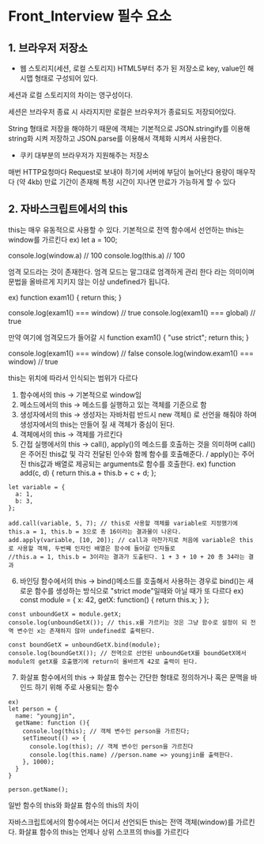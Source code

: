 # Front_Interview 필수 요소

## 1. 브라우저 저장소

 - 웹 스토리지(세션, 로컬 스토리지)
  HTML5부터 추가 된 저장소로 key, value인 해시맵 형태로 구성되어 있다.
  
  세션과 로컬 스토리지의 차이는 영구성이다.
  
  세션은 브라우저 종료 시 사라지지만
  로컬은 브라우저가 종료되도 저장되어있다.
  
  String 형태로 저장을 해야하기 때문에 객체는 기본적으로 JSON.stringify를 이용해 string화 시켜 저장하고
  JSON.parse를 이용해서 객체화 시켜서 사용한다.
 
 
 - 쿠키
  대부분의 브라우저가 지원해주는 저장소
  
  매번 HTTP요청마다 Request로 보내야 하기에 서버에 부담이 늘어난다
  용량이 매우작다 (약 4kb)
  만료 기간이 존재해 특정 시간이 지나면 만료가 가능하게 할 수 있다


## 2. 자바스크립트에서의 this
  
  this는 매우 유동적으로 사용할 수 있다.
  기본적으로 전역 함수에서 선언하는 this는 window를 가르킨다
  ex)
  let a = 100;

  console.log(window.a) // 100
  console.log(this.a) // 100

  엄격 모드라는 것이 존재한다. 엄격 모드는 말그대로 엄격하게 관리 한다 라는 의미이며
  문법을 올바르게 지키지 않는 이상 undefined가 됩니다.
  
  ex)
  function exam1() {
   return this;
  }
  
  console.log(exam1() === window) // true
  console.log(exam1() === global) // true
  
  만약 여기에 엄격모드가 들어갈 시
  function exam1() {
    "use strict";
    return this;
  }
  
  console.log(exam1() === window) // false
  console.log(window.exam1() === window) // true
  
  this는 위치에 따라서 인식되는 범위가 다르다
  1. 함수에서의 this -> 기본적으로 window임
  2. 메소드에서의 this -> 메소드를 실행하고 있는 객체를 기준으로 함
  3. 생성자에서의 this -> 생성자는 자바처럼 반드시 new 객체() 로 선언을 해줘야 하며 생성자에서의 this는 만들어 질 새 객체가 중심이 된다.
  4. 객체에서의 this -> 객체를 가르킨다
  5. 간접 실행에서의 this -> call(), apply()의 메소드를 호출하는 것을 의미하며 call()은 주어진 this값 및 각각 전달된 인수와 함께 함수를 호출해준다.
     / apply()는 주어진 this값과 배열로 제공되는 arguments로 함수를 호출한다.
    ex)
    function add(c, d) {
      return this.a + this.b + c + d;
    };
    
    let variable = {
      a: 1,
      b: 3,
    };
    
    add.call(variable, 5, 7); // this로 사용할 객체를 variable로 지정했기에 this.a = 1, this.b = 3으로 총 16이라는 결과물이 나온다.
    add.apply(variable, [10, 20]); // call과 마찬가지로 처음에 variable은 this로 사용할 객체, 두번째 인자인 배열은 함수에 들어갈 인자들로
    //this.a = 1, this.b = 3이라는 결과가 도출된다. 1 + 3 + 10 + 20 총 34라는 결과
    
  6. 바인딩 함수에서의 this -> bind()메소드를 호출해서 사용하는 경우로 bind()는 새로운 함수를 생성하는 방식으로 "strict mode"일때와 아닐 때가 또 다르다
    ex)
    const module = {
      x: 42,
      getX: function() {
        return this.x;
      }
    };
    
    const unboundGetX = module.getX;
    console.log(unboundGetX()); // this.x를 가르키는 것은 그냥 함수로 설정이 되 전역 변수인 x는 존재하지 않아 undefined로 출력된다.
    
    const boundGetX = unboundGetX.bind(module);
    console.log(boundGetX()); // 전역으로 선언된 unboundGetX를 boundGetX에서 module의 getX를 호출했기에 return이 올바르게 42로 출력이 된다.
    
  7. 화살표 함수에서의 this -> 화살표 함수는 간단한 형태로 정의하거나 혹은 문맥을 바인드 하기 위해 주로 사용되는 함수
  
    ex)
    let person = {
      name: "youngjin",
      getName: function (){
        console.log(this); // 객체 변수인 person을 가르친다;
        setTimeout(() => {
          console.log(this); // 객체 변수인 person을 가르친다
          console.log(this.name) //person.name => youngjin를 출력한다.
        }, 1000);
      }
    }
    
    person.getName();
 
   일반 함수의 this와 화살표 함수의 this의 차이
   
   자바스크립트에서의 함수에서는 어디서 선언되든 this는 전역 객체(window)를 가르킨다.
   화살표 함수의 this는 언제나 상위 스코프의 this를 가르킨다
 
